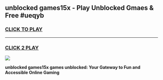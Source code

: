 
## unblocked games15x - Play Unblocked Gmaes & Free #ueqyb
<h3>
<a href="https://news.freeplayer.one?title=unblocked_games15x&ref=24F">CLICK TO PLAY</a></h3>
<hr>

<h3>
<a href="https://news.freeplayer.one?title=unblocked_games15x&ref=24F">CLICK 2 PLAY</a>
  
</h3>

<a href="https://news.freeplayer.one?title=unblocked_games15x&ref=24F/"><img src="https://clearcache.store/games.png"></a>


**unblocked games15x games unblocked: Your Gateway to Fun and Accessible Online Gaming**
